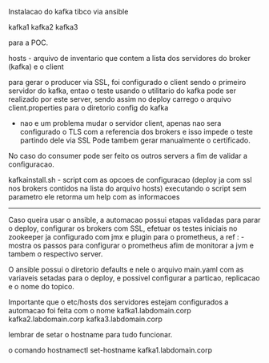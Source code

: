 Instalacao do kafka tibco via ansible

kafka1
kafka2
kafka3


para a POC.


hosts - arquivo de inventario que contem a lista dos servidores do broker (kafka) e o client

para gerar o producer via SSL, foi configurado o client sendo o primeiro servidor do kafka, entao o teste usando o utilitario do kafka pode ser \
realizado por este server, sendo assim no deploy carrego o arquivo client.properties para o diretorio config do kafka
* nao e um problema mudar o servidor client, apenas nao sera configurado o TLS com a referencia dos brokers e isso impede o teste partindo dele via SSL
    Pode tambem gerar manualmente o certificado.

No caso do consumer pode ser feito os outros servers a fim de validar a configuracao.

kafkainstall.sh - script com as opcoes de configuracao (deploy ja com ssl nos brokers contidos na lista do arquivo hosts)
    executando o script sem parametro ele retorma um help com as informacoes

-----

Caso queira usar o ansible, a automacao possui etapas validadas para parar o deploy, configurar os brokers com SSL, efetuar os testes iniciais no zookeeper
ja configurado com jmx e plugin para o prometheus, a ref : - mostra os passos para configurar o prometheus afim de monitorar a jvm e tambem o respectivo server.


O ansible possui o diretorio defaults e nele o arquivo main.yaml com as variaveis setadas para o deploy, e possivel configurar a particao, replicacao e o nome do topico.

Importante que o etc/hosts dos servidores estejam configurados a automacao foi feita com o nome 
    kafka1.labdomain.corp
    kafka2.labdomain.corp
    kafka3.labdomain.corp

lembrar de setar o hostname para tudo funcionar.

o comando hostnamectl set-hostname kafka1.labdomain.corp
